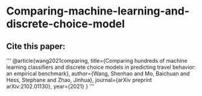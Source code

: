 # Comparing-machine-learning-and-discrete-choice-model


## Cite this paper:
'''
@article{wang2021comparing,
  title={Comparing hundreds of machine learning classifiers and discrete choice models in predicting travel behavior: an empirical benchmark},
  author={Wang, Shenhao and Mo, Baichuan and Hess, Stephane and Zhao, Jinhua},
  journal={arXiv preprint arXiv:2102.01130},
  year={2021}
}
'''
